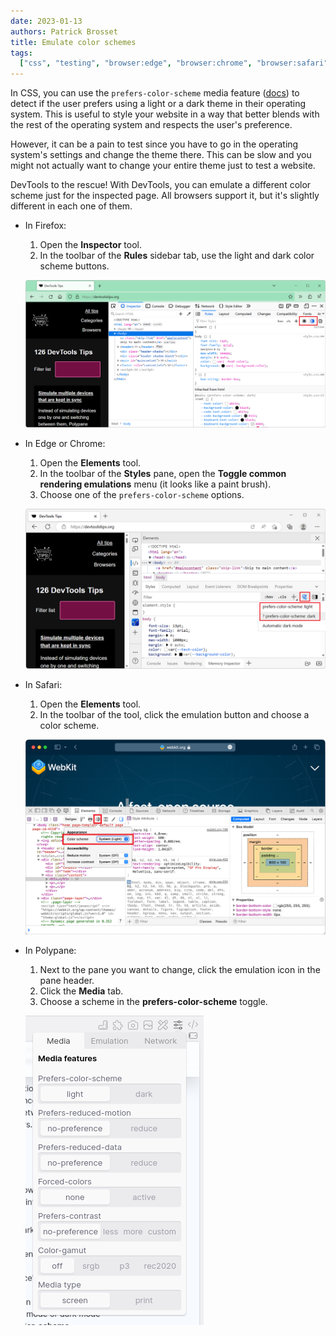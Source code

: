 ```yaml
---
date: 2023-01-13
authors: Patrick Brosset
title: Emulate color schemes
tags:
  ["css", "testing", "browser:edge", "browser:chrome", "browser:safari", "browser:firefox", "browser:polypane"]
---
```


In CSS, you can use the `prefers-color-scheme` media feature ([docs](https://developer.mozilla.org/docs/Web/CSS/@media/prefers-color-scheme)) to detect if the user prefers using a light or a dark theme in their operating system. This is useful to style your website in a way that better blends with the rest of the operating system and respects the user's preference.

However, it can be a pain to test since you have to go in the operating system's settings and change the theme there. This can be slow and you might not actually want to change your entire theme just to test a website.

DevTools to the rescue! With DevTools, you can emulate a different color scheme just for the inspected page. All browsers support it, but it's slightly different in each one of them.

* In Firefox:

    1. Open the **Inspector** tool.
    1. In the toolbar of the **Rules** sidebar tab, use the light and dark color scheme buttons.

    ![Firefox, with DevTools open, showing the Inspector tool, with the color scheme buttons](../../assets/img/emulate-color-schemes-firefox.png)

* In Edge or Chrome:

    1. Open the **Elements** tool.
    1. In the toolbar of the **Styles** pane, open the **Toggle common rendering emulations** menu (it looks like a paint brush).
    1. Choose one of the `prefers-color-scheme` options.

    ![Edge, with DevTools open, showing the Elements tool, with the emulation button and color-scheme dropdown menu](../../assets/img/emulate-color-schemes-edge.png)

* In Safari:

    1. Open the **Elements** tool.
    1. In the toolbar of the tool, click the emulation button and choose a color scheme.

    ![Safari, with WebInspector open, showing the Elements tool, with the emulation button and dropdown menu](../../assets/img/emulate-color-schemes-safari.png)

* In Polypane:

    1. Next to the pane you want to change, click the emulation icon in the pane header.
    1. Click the **Media** tab.
    1. Choose a scheme in the **prefers-color-scheme** toggle.

    ![Polypane's emulation pane, with the Media tab, showing the prefers-color-scheme toggle](../../assets/img/emulate-color-schemes-polypane.png)
